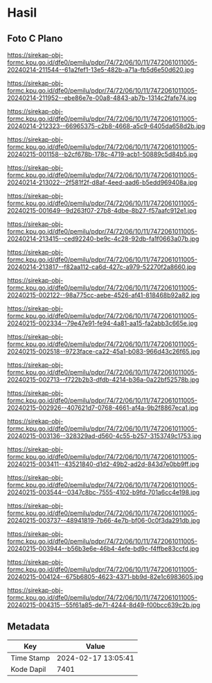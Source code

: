 # Hasil

## Foto C Plano

https://sirekap-obj-formc.kpu.go.id/dfe0/pemilu/pdpr/74/72/06/10/11/7472061011005-20240214-211544--61a2fef1-13e5-482b-a71a-fb5d6e50d620.jpg

https://sirekap-obj-formc.kpu.go.id/dfe0/pemilu/pdpr/74/72/06/10/11/7472061011005-20240214-211952--ebe86e7e-00a8-4843-ab7b-1314c2fafe74.jpg

https://sirekap-obj-formc.kpu.go.id/dfe0/pemilu/pdpr/74/72/06/10/11/7472061011005-20240214-212323--66965375-c2b8-4668-a5c9-6405da658d2b.jpg

https://sirekap-obj-formc.kpu.go.id/dfe0/pemilu/pdpr/74/72/06/10/11/7472061011005-20240215-001158--b2cf678b-178c-4719-acb1-50889c5d84b5.jpg

https://sirekap-obj-formc.kpu.go.id/dfe0/pemilu/pdpr/74/72/06/10/11/7472061011005-20240214-213022--2f581f2f-d8af-4eed-aad6-b5edd969408a.jpg

https://sirekap-obj-formc.kpu.go.id/dfe0/pemilu/pdpr/74/72/06/10/11/7472061011005-20240215-001649--9d263f07-27b8-4dbe-8b27-f57aafc912e1.jpg

https://sirekap-obj-formc.kpu.go.id/dfe0/pemilu/pdpr/74/72/06/10/11/7472061011005-20240214-213415--ced92240-be9c-4c28-92db-fa1f0663a07b.jpg

https://sirekap-obj-formc.kpu.go.id/dfe0/pemilu/pdpr/74/72/06/10/11/7472061011005-20240214-213817--f82aa112-ca6d-427c-a979-52270f2a8660.jpg

https://sirekap-obj-formc.kpu.go.id/dfe0/pemilu/pdpr/74/72/06/10/11/7472061011005-20240215-002122--98a775cc-aebe-4526-af41-818468b92a82.jpg

https://sirekap-obj-formc.kpu.go.id/dfe0/pemilu/pdpr/74/72/06/10/11/7472061011005-20240215-002334--79e47e91-fe94-4a81-aa15-fa2abb3c665e.jpg

https://sirekap-obj-formc.kpu.go.id/dfe0/pemilu/pdpr/74/72/06/10/11/7472061011005-20240215-002518--9723face-ca22-45a1-b083-966d43c26f65.jpg

https://sirekap-obj-formc.kpu.go.id/dfe0/pemilu/pdpr/74/72/06/10/11/7472061011005-20240215-002713--f722b2b3-dfdb-4214-b36a-0a22bf52578b.jpg

https://sirekap-obj-formc.kpu.go.id/dfe0/pemilu/pdpr/74/72/06/10/11/7472061011005-20240215-002926--407621d7-0768-4661-af4a-9b2f8867eca1.jpg

https://sirekap-obj-formc.kpu.go.id/dfe0/pemilu/pdpr/74/72/06/10/11/7472061011005-20240215-003136--328329ad-d560-4c55-b257-3153749c1753.jpg

https://sirekap-obj-formc.kpu.go.id/dfe0/pemilu/pdpr/74/72/06/10/11/7472061011005-20240215-003411--43521840-d1d2-49b2-ad2d-843d7e0bb9ff.jpg

https://sirekap-obj-formc.kpu.go.id/dfe0/pemilu/pdpr/74/72/06/10/11/7472061011005-20240215-003544--0347c8bc-7555-4102-b9fd-701a6cc4e198.jpg

https://sirekap-obj-formc.kpu.go.id/dfe0/pemilu/pdpr/74/72/06/10/11/7472061011005-20240215-003737--48941819-7b66-4e7b-bf06-0c0f3da291db.jpg

https://sirekap-obj-formc.kpu.go.id/dfe0/pemilu/pdpr/74/72/06/10/11/7472061011005-20240215-003944--b56b3e6e-46b4-4efe-bd9c-f4ffbe83ccfd.jpg

https://sirekap-obj-formc.kpu.go.id/dfe0/pemilu/pdpr/74/72/06/10/11/7472061011005-20240215-004124--675b6805-4623-4371-bb9d-82e1c6983605.jpg

https://sirekap-obj-formc.kpu.go.id/dfe0/pemilu/pdpr/74/72/06/10/11/7472061011005-20240215-004315--55f61a85-de71-4244-8d49-f00bcc639c2b.jpg


## Metadata

| Key        | Value               |
| ---------- | ------------------- |
| Time Stamp | 2024-02-17 13:05:41 |
| Kode Dapil | 7401                |



